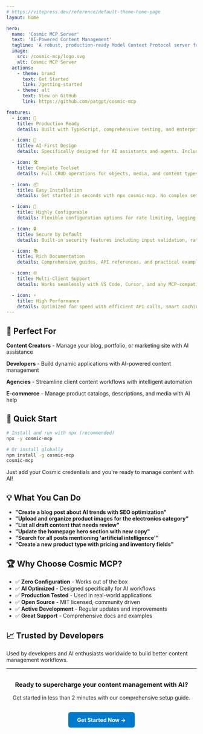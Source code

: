 ```yaml
---
# https://vitepress.dev/reference/default-theme-home-page
layout: home

hero:
  name: 'Cosmic MCP Server'
  text: 'AI-Powered Content Management'
  tagline: 'A robust, production-ready Model Context Protocol server for seamless AI integration with Cosmic headless CMS'
  image:
    src: /cosmic-mcp/logo.svg
    alt: Cosmic MCP Server
  actions:
    - theme: brand
      text: Get Started
      link: /getting-started
    - theme: alt
      text: View on GitHub
      link: https://github.com/patgpt/cosmic-mcp

features:
  - icon: 🚀
    title: Production Ready
    details: Built with TypeScript, comprehensive testing, and enterprise-grade error handling. Includes rate limiting, logging, and graceful degradation.

  - icon: 🤖
    title: AI-First Design
    details: Specifically designed for AI assistants and agents. Includes 150+ example prompts and optimized tool descriptions for better AI understanding.

  - icon: 🛠️
    title: Complete Toolset
    details: Full CRUD operations for objects, media, and content types. Search, filter, paginate, and manage your entire Cosmic CMS through AI.

  - icon: 📦
    title: Easy Installation
    details: Get started in seconds with npx cosmic-mcp. No complex setup required - just add your Cosmic credentials and you're ready to go.

  - icon: 🔧
    title: Highly Configurable
    details: Flexible configuration options for rate limiting, logging, API endpoints, and more. Works with any Cosmic bucket setup.

  - icon: 🔒
    title: Secure by Default
    details: Built-in security features including input validation, rate limiting, and secure credential handling. No data storage or caching.

  - icon: 📚
    title: Rich Documentation
    details: Comprehensive guides, API references, and practical examples. Perfect for developers and AI enthusiasts of all skill levels.

  - icon: 🌐
    title: Multi-Client Support
    details: Works seamlessly with VS Code, Cursor, and any MCP-compatible client. Consistent experience across all platforms.

  - icon: ⚡
    title: High Performance
    details: Optimized for speed with efficient API calls, smart caching strategies, and minimal overhead. Built with Bun for maximum performance.
---
```


## 🎯 Perfect For

**Content Creators** - Manage your blog, portfolio, or marketing site with AI assistance

**Developers** - Build dynamic applications with AI-powered content management

**Agencies** - Streamline client content workflows with intelligent automation

**E-commerce** - Manage product catalogs, descriptions, and media with AI help

## 🚀 Quick Start

```bash
# Install and run with npx (recommended)
npx -y cosmic-mcp

# Or install globally
npm install -g cosmic-mcp
cosmic-mcp
```

Just add your Cosmic credentials and you're ready to manage content with AI!

## 💡 What You Can Do

- **"Create a blog post about AI trends with SEO optimization"**
- **"Upload and organize product images for the electronics category"**
- **"List all draft content that needs review"**
- **"Update the homepage hero section with new copy"**
- **"Search for all posts mentioning 'artificial intelligence'"**
- **"Create a new product type with pricing and inventory fields"**

## 🏆 Why Choose Cosmic MCP?

- ✅ **Zero Configuration** - Works out of the box
- ✅ **AI Optimized** - Designed specifically for AI workflows
- ✅ **Production Tested** - Used in real-world applications
- ✅ **Open Source** - MIT licensed, community driven
- ✅ **Active Development** - Regular updates and improvements
- ✅ **Great Support** - Comprehensive docs and examples

## 📈 Trusted by Developers

Used by developers and AI enthusiasts worldwide to build better content management workflows.

---

<div style="text-align: center; margin: 2rem 0;">
  <h3>Ready to supercharge your content management with AI?</h3>
  <p>Get started in less than 2 minutes with our comprehensive setup guide.</p>
  <a href="/getting-started" style="display: inline-block; padding: 12px 24px; background: #007acc; color: white; text-decoration: none; border-radius: 6px; font-weight: bold; margin: 1rem;">Get Started Now →</a>
</div>
